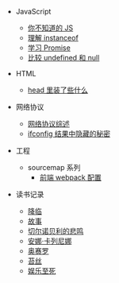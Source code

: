 - JavaScript

  - [你不知道的 JS](js/YouDontKnowJS.md)
  - [理解 instanceof](js/instanceof.md)
  - [学习 Promise](js/promise.md)
  - [比较 undefined 和 null](js/undefined.md)

- HTML

  - [head 里装了些什么](html/head.md)

- 网络协议

  - [网络协议综述](network/basic.md)
  - [ifconfig 结果中隐藏的秘密](network/ifconfig.md)

- 工程
  - sourcemap 系列
    - [前端 webpack 配置](project/sourcemap/fe.md)

- 读书记录
  - [降临](read/arrival.md)
  - [故事](read/story.md)
  - [切尔诺贝利的悲鸣](read/voices.md)
  - [安娜·卡列尼娜](read/anna.md)
  - [奥赛罗](read/othello.md)
  - [苔丝](read/tess.md)
  - [娱乐至死](read/death.md)
